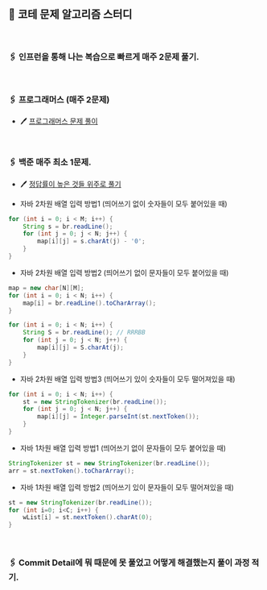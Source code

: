 ## 🐬 코테 문제 알고리즘 스터디 <br>

<br>

### 🖇️ 인프런을 통해 나는 복습으로 빠르게 매주 2문제 풀기.
<br>

### 🖇️ 프로그래머스 (매주 2문제)
- 🖊️ [프로그래머스 문제 풀이](https://school.programmers.co.kr/learn/challenges?order=recent&statuses=unsolved%2Csolved&levels=1%2C2%2C3%2C4&languages=java&partIds=56388%2C56389%2C58464%2C37527%2C31236%2C25448%2C21366%2C20069%2C17214%2C12286%2C9317%2C22586%2C18498%2C17931%2C300%2C301%2C17615%2C6174%2C18952%2C21163%2C23708%2C6173%2C22941%2C49441%2C49442%2C44139%2C33882)

<br>

### 🖇️ 백준 매주 최소 1문제.
- 🖊️ [정답률이 높은 것들 위주로 풀기](https://github.com/tony9402/baekjoon/tree/main/data_structure)

- 자바 2차원 배열 입력 방법1 (띄어쓰기 없이 숫자들이 모두 붙어있을 때)
```java
for (int i = 0; i < M; i++) {
    String s = br.readLine();
    for (int j = 0; j < N; j++) {
        map[i][j] = s.charAt(j) - '0';
    }
}
```

- 자바 2차원 배열 입력 방법2 (띄어쓰기 없이 문자들이 모두 붙어있을 때)
```java
map = new char[N][M];
for (int i = 0; i < N; i++) {
    map[i] = br.readLine().toCharArray();
}

for (int i = 0; i < N; i++) {
    String S = br.readLine(); // RRRBB
    for (int j = 0; j < N; j++) {
        map[i][j] = S.charAt(j);
    }
}
```

- 자바 2차원 배열 입력 방법3 (띄어쓰기 있이 숫자들이 모두 떨어져있을 때)
```java
for (int i = 0; i < N; i++) {
    st = new StringTokenizer(br.readLine());
    for (int j = 0; j < N; j++) {
        map[i][j] = Integer.parseInt(st.nextToken());
    }
}
```

- 자바 1차원 배열 입력 방법1 (띄어쓰기 없이 문자들이 모두 붙어있을 때)
```java
StringTokenizer st = new StringTokenizer(br.readLine());
arr = st.nextToken().toCharArray();
```

- 자바 1차원 배열 입력 방법2 (띄어쓰기 있이 문자들이 모두 떨어져있을 때)
```java
st = new StringTokenizer(br.readLine());
for (int i=0; i<C; i++) {
    wList[i] = st.nextToken().charAt(0);
}
```

<br>

### 🖇️ Commit Detail에 뭐 때문에 못 풀었고 어떻게 해결했는지 풀이 과정 적기.
